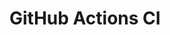 # GitHub Actions CI


















































































































































































































































































































































































































































































































































































































































































































































































































































































































































































































































































































































































































































































































































































































































































































































































































































































































































































































































































































































































































































































































































































































































































































































































































































































































































































































































































